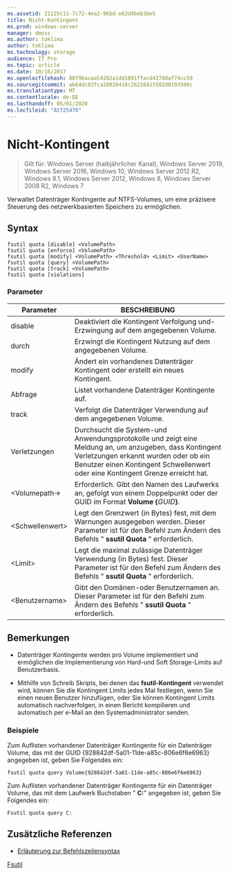 ```yaml
---
ms.assetid: 21225c11-7c72-4ea2-96bd-e63d4beb3be5
title: Nicht-Kontingent
ms.prod: windows-server
manager: dmoss
ms.author: toklima
author: toklima
ms.technology: storage
audience: IT Pro
ms.topic: article
ms.date: 10/16/2017
ms.openlocfilehash: 8079bacaa54282a1dd1091ffacd427ddaf74cc59
ms.sourcegitcommit: ab64dc83fca28039416c26226815502d0193500c
ms.translationtype: MT
ms.contentlocale: de-DE
ms.lasthandoff: 05/01/2020
ms.locfileid: "82725470"
---
```

# <a name="fsutil-quota"></a>Nicht-Kontingent
> Gilt für: Windows Server (halbjährlicher Kanal), Windows Server 2019, Windows Server 2016, Windows 10, Windows Server 2012 R2, Windows 8.1, Windows Server 2012, Windows 8, Windows Server 2008 R2, Windows 7

Verwaltet Datenträger Kontingente auf NTFS-Volumes, um eine präzisere Steuerung des netzwerkbasierten Speichers zu ermöglichen.



## <a name="syntax"></a>Syntax

```
fsutil quota [disable] <VolumePath>
fsutil quota [enforce] <VolumePath>
fsutil quota [modify] <VolumePath> <Threshold> <Limit> <UserName>
fsutil quota [query] <VolumePath>
fsutil quota [track] <VolumePath>
fsutil quota [violations]
```

### <a name="parameters"></a>Parameter

|   Parameter   |                                                                                    BESCHREIBUNG                                                                                    |
|---------------|-----------------------------------------------------------------------------------------------------------------------------------------------------------------------------------|
|    disable    |                                                         Deaktiviert die Kontingent Verfolgung und-Erzwingung auf dem angegebenen Volume.                                                          |
|    durch    |                                                                   Erzwingt die Kontingent Nutzung auf dem angegebenen Volume.                                                                   |
|    modify     |                                                              Ändert ein vorhandenes Datenträger Kontingent oder erstellt ein neues Kontingent.                                                              |
|     Abfrage     |                                                                            Listet vorhandene Datenträger Kontingente auf.                                                                            |
|     track     |                                                                    Verfolgt die Datenträger Verwendung auf dem angegebenen Volume.                                                                     |
|  Verletzungen   | Durchsucht die System-und Anwendungsprotokolle und zeigt eine Meldung an, um anzugeben, dass Kontingent Verletzungen erkannt wurden oder ob ein Benutzer einen Kontingent Schwellenwert oder eine Kontingent Grenze erreicht hat. |
| \<Volumepath-> |                                  Erforderlich. Gibt den Namen des Laufwerks an, gefolgt von einem Doppelpunkt oder der GUID im Format **Volume {**<em>GUID</em>**}**.                                  |
| \<Schwellenwert>  |                            Legt den Grenzwert (in Bytes) fest, mit dem Warnungen ausgegeben werden. Dieser Parameter ist für den Befehl zum Ändern des Befehls " **ssutil Quota** " erforderlich.                            |
|   \<Limit>    |                                Legt die maximal zulässige Datenträger Verwendung (in Bytes) fest. Dieser Parameter ist für den Befehl zum Ändern des Befehls " **ssutil Quota** " erforderlich.                                |
|  \<Benutzername>  |                                      Gibt den Domänen-oder Benutzernamen an. Dieser Parameter ist für den Befehl zum Ändern des Befehls " **ssutil Quota** " erforderlich.                                       |

## <a name="remarks"></a>Bemerkungen

-   Datenträger Kontingente werden pro Volume implementiert und ermöglichen die Implementierung von Hard-und Soft Storage-Limits auf Benutzerbasis.

-   Mithilfe von Schreib Skripts, bei denen das **fsutil-Kontingent** verwendet wird, können Sie die Kontingent Limits jedes Mal festlegen, wenn Sie einen neuen Benutzer hinzufügen, oder Sie können Kontingent Limits automatisch nachverfolgen, in einen Bericht kompilieren und automatisch per e-Mail an den Systemadministrator senden.

### <a name="examples"></a><a name="BKMK_examples"></a>Beispiele
Zum Auflisten vorhandener Datenträger Kontingente für ein Datenträger Volume, das mit der GUID {928842df-5a01-11de-a85c-806e6f6e6963} angegeben ist, geben Sie Folgendes ein:

```
fsutil quota query Volume{928842df-5a01-11de-a85c-806e6f6e6963}
```

Zum Auflisten vorhandener Datenträger Kontingente für ein Datenträger Volume, das mit dem Laufwerk Buchstaben " **C:**" angegeben ist, geben Sie Folgendes ein:

```
Fsutil quota query C:
```

## <a name="additional-references"></a>Zusätzliche Referenzen
- [Erläuterung zur Befehlszeilensyntax](command-line-syntax-key.md)

[Fsutil](Fsutil.md)


